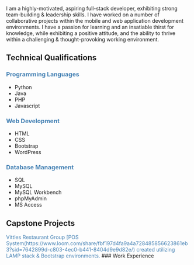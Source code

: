 I am a highly-motivated, aspiring full-stack developer, exhibiting strong team-building & leadership skills. I have worked on a number of collaborative projects within the mobile and web application development environments. I have a passion for learning and an insatiable thirst for knowledge, while exhibiting a positive attitude, and the ability to thrive within a challenging & thought-provoking working environment.

<!--![Tux, the Linux mascot](images/logo1.jpg) # Software Developer
<img src="images/logo1.jpg" width="200">-->

## Technical Qualifications
### <span style="color:steelblue">Programming Languages</span>

* Python
* Java
* PHP
* Javascript

### <span style="color:steelblue">Web Development</span>

* HTML
* CSS
* Bootstrap
* WordPress

### <span style="color:steelblue">Database Management</span>

* SQL
* MySQL
* MySQL Workbench
* phpMyAdmin
* MS Access

## Capstone Projects
<span style="color:steelblue">
Vittles Restaurant Group [POS System(https://www.loom.com/share/fbf197d4fa9a4a728485856623861eb3?sid=7642899d-c803-4ec0-b441-8404d9e9d82e/) created utilizing LAMP stack & Bootstrap environments.
</span>
### Work Experience
